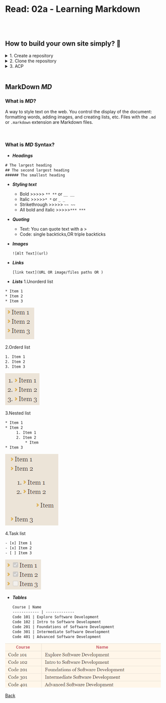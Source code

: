 # Read: 02a - Learning Markdown

<br><br>

## How to build your own site simply? :thinking:	

<details>
<summary> 1. Create a repository </summary>
From GitHub  create a new repository as shown:
<img alt="create repo." src="files\repo.png">
</details>

<details>
<summary> 2. Clone the repository </summary>
<img alt="Clone repo." src="files\clone.png">
</details>

<details>
<summary> 3. ACP </summary>
Add, commit, and push your changes:
<img alt="acp" src="files\acp.png">
</details>

<br>

## MarkDown *MD*
### What is *MD*?
A way to style text on the web. You control the display of the document: formatting words, adding images, and creating lists, etc. Files with the ```.md``` or ```.markdown``` extension are Markdown files.

<br>

### What is *MD* Syntax?

* ***Headings***
```
# The largest heading
## The second largest heading
###### The smallest heading
```

* ***Styling text***
    * Bold >>>>> ```** **``` or ```__ __``` 
    * Italic >>>>>```* *``` or ```_ _ ```
    * Strikethrough >>>>>	```~~ ~~``` 
    * All bold and italic	>>>>>```*** ***```


* ***Quoting***
    * Text: You can quote text with a >
    * Code: single backticks,OR triple backticks

* ***Images***
    ```
    ![Alt Text](url)

    ```

* ***Links***
    ```
    [link text](URL OR image/files paths OR )
    ```

* ***Lists***
1.Unorderd list

```
* Item 1
* Item 2
* Item 3
```

<img alt="Unorderd list" src="files\ul.png">

2.Orderd list

```
1. Item 1
2. Item 2
3. Item 3
```

<img alt="Orderd list" src="files\ol.png">

3.Nested list

```
* Item 1
* Item 2
     1. Item 1
     2. Item 2
         * Item 
* Item 3
```

<img alt="Nested list" src="files\nl.png">

4.Task list

```
- [x] Item 1
- [x] Item 2
- [ ] Item 3
```

<img alt="Task list" src="files\tl.png">

* ***Tables***

    ```
    Course | Name
    ------------ | -------------
    Code 101 | Explore Software Development
    Code 102 | Intro to Software Development
    Code 201 | Foundations of Software Development
    Code 301 | Intermediate Software Development
    Code 401 | Advanced Software Development
    ```

<img alt="Table" src="files\table.png">

<br>



[Back](README.md)
